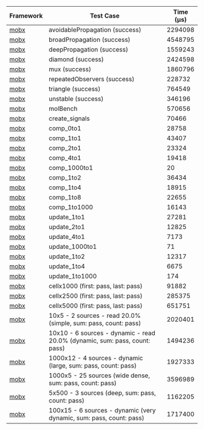 | Framework | Test Case | Time (μs) |
| --- | --- | --- |
| [mobx](https://github.com/mobxjs/mobx.dart) | avoidablePropagation (success) | 2294098 |
| [mobx](https://github.com/mobxjs/mobx.dart) | broadPropagation (success) | 4548795 |
| [mobx](https://github.com/mobxjs/mobx.dart) | deepPropagation (success) | 1559243 |
| [mobx](https://github.com/mobxjs/mobx.dart) | diamond (success) | 2424598 |
| [mobx](https://github.com/mobxjs/mobx.dart) | mux (success) | 1860796 |
| [mobx](https://github.com/mobxjs/mobx.dart) | repeatedObservers (success) | 228732 |
| [mobx](https://github.com/mobxjs/mobx.dart) | triangle (success) | 764549 |
| [mobx](https://github.com/mobxjs/mobx.dart) | unstable (success) | 346196 |
| [mobx](https://github.com/mobxjs/mobx.dart) | molBench | 570656 |
| [mobx](https://github.com/mobxjs/mobx.dart) | create_signals | 70466 |
| [mobx](https://github.com/mobxjs/mobx.dart) | comp_0to1 | 28758 |
| [mobx](https://github.com/mobxjs/mobx.dart) | comp_1to1 | 43407 |
| [mobx](https://github.com/mobxjs/mobx.dart) | comp_2to1 | 23324 |
| [mobx](https://github.com/mobxjs/mobx.dart) | comp_4to1 | 19418 |
| [mobx](https://github.com/mobxjs/mobx.dart) | comp_1000to1 | 20 |
| [mobx](https://github.com/mobxjs/mobx.dart) | comp_1to2 | 36434 |
| [mobx](https://github.com/mobxjs/mobx.dart) | comp_1to4 | 18915 |
| [mobx](https://github.com/mobxjs/mobx.dart) | comp_1to8 | 22655 |
| [mobx](https://github.com/mobxjs/mobx.dart) | comp_1to1000 | 16143 |
| [mobx](https://github.com/mobxjs/mobx.dart) | update_1to1 | 27281 |
| [mobx](https://github.com/mobxjs/mobx.dart) | update_2to1 | 12825 |
| [mobx](https://github.com/mobxjs/mobx.dart) | update_4to1 | 7173 |
| [mobx](https://github.com/mobxjs/mobx.dart) | update_1000to1 | 71 |
| [mobx](https://github.com/mobxjs/mobx.dart) | update_1to2 | 12317 |
| [mobx](https://github.com/mobxjs/mobx.dart) | update_1to4 | 6675 |
| [mobx](https://github.com/mobxjs/mobx.dart) | update_1to1000 | 174 |
| [mobx](https://github.com/mobxjs/mobx.dart) | cellx1000 (first: pass, last: pass) | 91882 |
| [mobx](https://github.com/mobxjs/mobx.dart) | cellx2500 (first: pass, last: pass) | 285375 |
| [mobx](https://github.com/mobxjs/mobx.dart) | cellx5000 (first: pass, last: pass) | 651751 |
| [mobx](https://github.com/mobxjs/mobx.dart) | 10x5 - 2 sources - read 20.0% (simple, sum: pass, count: pass) | 2020401 |
| [mobx](https://github.com/mobxjs/mobx.dart) | 10x10 - 6 sources - dynamic - read 20.0% (dynamic, sum: pass, count: pass) | 1494236 |
| [mobx](https://github.com/mobxjs/mobx.dart) | 1000x12 - 4 sources - dynamic (large, sum: pass, count: pass) | 1927333 |
| [mobx](https://github.com/mobxjs/mobx.dart) | 1000x5 - 25 sources (wide dense, sum: pass, count: pass) | 3596989 |
| [mobx](https://github.com/mobxjs/mobx.dart) | 5x500 - 3 sources (deep, sum: pass, count: pass) | 1162205 |
| [mobx](https://github.com/mobxjs/mobx.dart) | 100x15 - 6 sources - dynamic (very dynamic, sum: pass, count: pass) | 1717400 |
